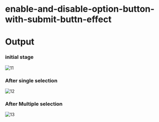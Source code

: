 # enable-and-disable-option-button-with-submit-buttn-effect

<H1>Output </H1>



<H3>initial stage</H3>

![11](https://user-images.githubusercontent.com/52910664/134472450-da62ea03-805d-4f30-aef0-bc5b0a63af3b.png)


<H3>After single selection  </H3>

![12](https://user-images.githubusercontent.com/52910664/134472458-1b2fbfd3-b294-48b6-ac37-263d219df4ae.png)

<H3> After Multiple selection  </H3>

![13](https://user-images.githubusercontent.com/52910664/134472505-9f5dc3f9-2564-4f21-a119-d76e9384b347.png)

